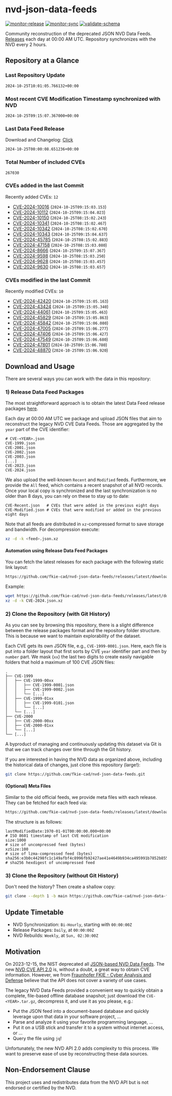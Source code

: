 # nvd-json-data-feeds

[![monitor-release](https://github.com/fkie-cad/nvd-json-data-feeds/actions/workflows/monitor_release.yml/badge.svg)](https://github.com/fkie-cad/nvd-json-data-feeds/actions/workflows/monitor_release.yml)
[![monitor-sync](https://github.com/fkie-cad/nvd-json-data-feeds/actions/workflows/monitor_sync.yml/badge.svg)](https://github.com/fkie-cad/nvd-json-data-feeds/actions/workflows/monitor_sync.yml)
[![validate-schema](https://github.com/fkie-cad/nvd-json-data-feeds/actions/workflows/validate_schema.yml/badge.svg)](https://github.com/fkie-cad/nvd-json-data-feeds/actions/workflows/validate_schema.yml)

Community reconstruction of the deprecated JSON NVD Data Feeds.
[Releases](https://github.com/fkie-cad/nvd-json-data-feeds/releases/latest) each day at 00:00 AM UTC.
Repository synchronizes with the NVD every 2 hours.

## Repository at a Glance

### Last Repository Update

```plain
2024-10-25T10:01:05.766132+00:00
```

### Most recent CVE Modification Timestamp synchronized with NVD

```plain
2024-10-25T09:15:07.367000+00:00
```

### Last Data Feed Release

Download and Changelog: [Click](https://github.com/fkie-cad/nvd-json-data-feeds/releases/latest)

```plain
2024-10-25T00:00:08.651236+00:00
```

### Total Number of included CVEs

```plain
267030
```

### CVEs added in the last Commit

Recently added CVEs: `12`

- [CVE-2024-10016](CVE-2024/CVE-2024-100xx/CVE-2024-10016.json) (`2024-10-25T09:15:03.153`)
- [CVE-2024-10112](CVE-2024/CVE-2024-101xx/CVE-2024-10112.json) (`2024-10-25T09:15:04.023`)
- [CVE-2024-10150](CVE-2024/CVE-2024-101xx/CVE-2024-10150.json) (`2024-10-25T08:15:02.243`)
- [CVE-2024-10341](CVE-2024/CVE-2024-103xx/CVE-2024-10341.json) (`2024-10-25T08:15:02.467`)
- [CVE-2024-10342](CVE-2024/CVE-2024-103xx/CVE-2024-10342.json) (`2024-10-25T08:15:02.670`)
- [CVE-2024-10343](CVE-2024/CVE-2024-103xx/CVE-2024-10343.json) (`2024-10-25T09:15:04.637`)
- [CVE-2024-45785](CVE-2024/CVE-2024-457xx/CVE-2024-45785.json) (`2024-10-25T08:15:02.883`)
- [CVE-2024-47158](CVE-2024/CVE-2024-471xx/CVE-2024-47158.json) (`2024-10-25T08:15:03.080`)
- [CVE-2024-8666](CVE-2024/CVE-2024-86xx/CVE-2024-8666.json) (`2024-10-25T09:15:07.367`)
- [CVE-2024-9598](CVE-2024/CVE-2024-95xx/CVE-2024-9598.json) (`2024-10-25T08:15:03.250`)
- [CVE-2024-9628](CVE-2024/CVE-2024-96xx/CVE-2024-9628.json) (`2024-10-25T08:15:03.457`)
- [CVE-2024-9630](CVE-2024/CVE-2024-96xx/CVE-2024-9630.json) (`2024-10-25T08:15:03.657`)


### CVEs modified in the last Commit

Recently modified CVEs: `10`

- [CVE-2024-42420](CVE-2024/CVE-2024-424xx/CVE-2024-42420.json) (`2024-10-25T09:15:05.163`)
- [CVE-2024-43424](CVE-2024/CVE-2024-434xx/CVE-2024-43424.json) (`2024-10-25T09:15:05.340`)
- [CVE-2024-44061](CVE-2024/CVE-2024-440xx/CVE-2024-44061.json) (`2024-10-25T09:15:05.463`)
- [CVE-2024-45829](CVE-2024/CVE-2024-458xx/CVE-2024-45829.json) (`2024-10-25T09:15:05.863`)
- [CVE-2024-45842](CVE-2024/CVE-2024-458xx/CVE-2024-45842.json) (`2024-10-25T09:15:06.080`)
- [CVE-2024-47005](CVE-2024/CVE-2024-470xx/CVE-2024-47005.json) (`2024-10-25T09:15:06.277`)
- [CVE-2024-47406](CVE-2024/CVE-2024-474xx/CVE-2024-47406.json) (`2024-10-25T09:15:06.427`)
- [CVE-2024-47549](CVE-2024/CVE-2024-475xx/CVE-2024-47549.json) (`2024-10-25T09:15:06.680`)
- [CVE-2024-47801](CVE-2024/CVE-2024-478xx/CVE-2024-47801.json) (`2024-10-25T09:15:06.780`)
- [CVE-2024-48870](CVE-2024/CVE-2024-488xx/CVE-2024-48870.json) (`2024-10-25T09:15:06.920`)


## Download and Usage

There are several ways you can work with the data in this repository:

### 1) Release Data Feed Packages

The most straightforward approach is to obtain the latest Data Feed release packages [here](https://github.com/fkie-cad/nvd-json-data-feeds/releases/latest).

Each day at 00:00 AM UTC we package and upload JSON files that aim to reconstruct the legacy NVD CVE Data Feeds.
Those are aggregated by the `year` part of the CVE identifier:

```
# CVE-<YEAR>.json
CVE-1999.json
CVE-2001.json
CVE-2002.json
CVE-2003.json
[...]
CVE-2023.json
CVE-2024.json
```

We also upload the well-known `Recent` and `Modified` feeds.
Furthermore, we provide the `All` feed, which contains a recent snapshot of all NVD records.
Once your local copy is synchronized and the last synchronization is no older than 8 days, you can rely on these to stay up to date:

```plain
CVE-Recent.json   # CVEs that were added in the previous eight days
CVE-Modified.json # CVEs that were modified or added in the previous eight days
```

Note that all feeds are distributed in `xz`-compressed format to save storage and bandwidth.
For decompression execute:

```sh
xz -d -k <feed>.json.xz
```

#### Automation using Release Data Feed Packages

You can fetch the latest releases for each package with the following static link layout:

```sh
https://github.com/fkie-cad/nvd-json-data-feeds/releases/latest/download/CVE-<YEAR>.json.xz
```

Example:

```sh
wget https://github.com/fkie-cad/nvd-json-data-feeds/releases/latest/download/CVE-2024.json.xz
xz -d -k CVE-2024.json.xz
```

### 2) Clone the Repository (with Git History)

As you can see by browsing this repository, there is a slight difference between the release packages format and the repository folder structure.
This is because we want to maintain explorability of the dataset.

Each CVE gets its own JSON file, e.g., `CVE-1999-0001.json`.
Here, each file is put into a folder layout that first sorts by CVE `year` identifier part and then by `number` part.
We mask (`xx`) the last two digits to create easily navigable folders that hold a maximum of 100 CVE JSON files:

```plain
.
├── CVE-1999
│   ├── CVE-1999-00xx
│   │   ├── CVE-1999-0001.json
│   │   ├── CVE-1999-0002.json
│   │   └── [...]
│   ├── CVE-1999-01xx
│   │   ├── CVE-1999-0101.json
│   │   └── [...]
│   └── [...]
├── CVE-2000
│   ├── CVE-2000-00xx
│   ├── CVE-2000-01xx
│   └── [...]
└── [...]
```

A byproduct of managing and continuously updating this dataset via Git is that we can track changes over time through the Git history.

If you are interested in having the NVD data as organized above, including the historical data of changes, just clone this repository (large!):

```sh
git clone https://github.com/fkie-cad/nvd-json-data-feeds.git
```

#### (Optional) Meta Files

Similar to the old official feeds, we provide meta files with each release. They can be fetched for each feed via:

```sh
https://github.com/fkie-cad/nvd-json-data-feeds/releases/latest/download/CVE-<YEAR>.meta
```

The structure is as follows:

```plain
lastModifiedDate:1970-01-01T00:00:00.000+00:00                          # ISO 8601 timestamp of last CVE modification
size:1000                                                               # size of uncompressed feed (bytes)
xzSize:100                                                              # size of lzma-compressed feed (bytes)
sha256:e3b0c44298fc1c149afbf4c8996fb92427ae41e4649b934ca495991b7852b855 # sha256 hexdigest of uncompressed feed
```

### 3) Clone the Repository (without Git History)

Don't need the history? Then create a shallow copy:

```sh
git clone --depth 1 -b main https://github.com/fkie-cad/nvd-json-data-feeds.git
```


## Update Timetable

* NVD Synchronization: `Bi-Hourly`, starting with `00:00:00Z`
* Release Packages: `Daily`, at `00:00:00Z`
* NVD Rebuilds: `Weekly`, at `Sun, 02:30:00Z`


## Motivation

On 2023-12-15, the NIST deprecated all [JSON-based NVD Data Feeds](https://nvd.nist.gov/vuln/data-feeds#divRetirementBanner-1).
The new [NVD CVE API 2.0](https://nvd.nist.gov/developers/vulnerabilities) is, without a doubt, a great way to obtain CVE information.
However, we from [Fraunhofer FKIE - Cyber Analysis and Defense](https://www.fkie.fraunhofer.de/en/departments/cad.html) believe that the API does not cover a variety of use cases.

The legacy NVD Data Feeds provided a convenient way to quickly obtain a complete, file-based offline database snapshot; just download the `CVE-<YEAR>.tar.gz`, decompress it, and use it as you please, e.g.:

- Put the JSON feed into a document-based database and quickly leverage upon that data in your software project, ...
- Parse and analyze it using your favorite programming language, ...
- Put it on a USB stick and transfer it to a system without internet access, or ...
- Query the file using `jq`!

Unfortunately, the new NVD API 2.0 adds complexity to this process.
We want to preserve ease of use by reconstructing these data sources.

## Non-Endorsement Clause

This project uses and redistributes data from the NVD API but is not endorsed or certified by the NVD.